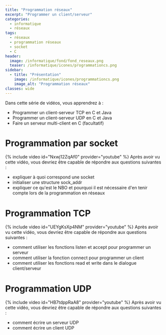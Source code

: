 ```yaml
---
title: "Programmation réseaux"
excerpt: "Programmer un client/serveur"
categories:
  - informatique
  - réseaux
tags:
  - réseaux
  - programmation réseaux
  - socket
  - C
header:
  image: /informatique/fond/fond_reseaux.png
  teaser: /informatique/icones/programmationcs.png
sidebar:
  - title: "Présentation"
    image: /informatique/icones/programmationcs.png
    image_alt: "Programmation réseaux"
classes: wide
---
```

Dans cette série de vidéos, vous apprendrez à :
-  Programmer un client-serveur TCP en C et Java
-  Programmer un client-serveur UDP en C et Java
-  Faire un serveur multi-client en C (facultatif)

# Programmation par socket
{% include video id="Nxwj12ZqAf0" provider="youtube" %}
Après avoir vu cette vidéo, vous devriez être capable de répondre aux questions suivantes :
- expliquer à quoi correspond une socket 
- initialiser une structure sock_addr 
- expliquer ce qu'est le NBO et pourquoi il est nécessaire d'en tenir compte lors de la programmation en réseaux

# Programmation TCP
{% include video id="UEYgKsXp4NM" provider="youtube" %}
Après avoir vu cette vidéo, vous devriez être capable de répondre aux questions suivantes :
- comment utiliser les fonctions listen et accept pour programmer un serveur 
- comment utiliser la fonction connect pour programmer un client 
- comment utiliser les fonctions read et write dans le dialogue client/serveur

# Programmation UDP
{% include video id="HB7tdppRaA8" provider="youtube" %}
Après avoir vu cette vidéo, vous devriez être capable de répondre aux questions suivantes :
- comment écrire un serveur UDP 
- comment écrire un client UDP 
